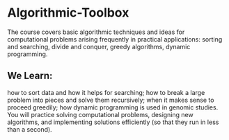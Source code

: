 # Algorithmic-Toolbox
The course covers basic algorithmic techniques and ideas for computational problems arising frequently in practical applications: sorting and searching, divide and conquer, greedy algorithms, dynamic programming.
## We Learn: 
how to sort data and how it helps for searching; how to break a large problem into pieces and solve them recursively; when it makes sense to proceed greedily; how dynamic programming is used in genomic studies. You will practice solving computational problems, designing new algorithms, and implementing solutions efficiently (so that they run in less than a second).
